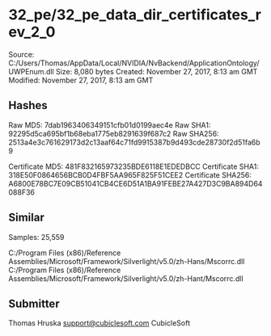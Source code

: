 32_pe/32_pe_data_dir_certificates_rev_2_0
=========================================

Source:  C:/Users/Thomas/AppData/Local/NVIDIA/NvBackend/ApplicationOntology/UWPEnum.dll
Size:  8,080 bytes
Created:  November 27, 2017, 8:13 am GMT
Modified:  November 27, 2017, 8:13 am GMT

Hashes
------

Raw MD5:  7dab1963406349151cfb01d0199aec4e
Raw SHA1:  92295d5ca695bf1b68eba1775eb8291639f687c2
Raw SHA256:  2513a4e3c761629173d2c13aaf64c71fd9915387b9d493cde28730f2d51fa6b9

Certificate MD5:  481F832165973235BDE6118E1EDEDBCC
Certificate SHA1:  318E50F0864656BCB0D4FBF5AA965F825F51CEE2
Certificate SHA256:  A6800E78BC7E09CB51041CB4CE6D51A1BA91FEBE27A427D3C9BA894D64088F36

Similar
-------

Samples:  25,559

C:/Program Files (x86)/Reference Assemblies/Microsoft/Framework/Silverlight/v5.0/zh-Hans/Mscorrc.dll
C:/Program Files (x86)/Reference Assemblies/Microsoft/Framework/Silverlight/v5.0/zh-Hant/Mscorrc.dll

Submitter
---------

Thomas Hruska
support@cubiclesoft.com
CubicleSoft
